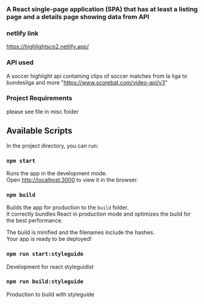 ### A React single-page application (SPA) that has at least a listing page and a details page showing data from API

### netlify link
https://highlightscp2.netlify.app/

### API used
A soccer highlight api containing clips of soccer matches from la liga to bundesliga and more
"https://www.scorebat.com/video-api/v3"

### Project Requirements
 please see file in misc folder

## Available Scripts

In the project directory, you can run:

### `npm start`

Runs the app in the development mode.\
Open [http://localhost:3000](http://localhost:3000) to view it in the browser.




### `npm build`

Builds the app for production to the `build` folder.\
It correctly bundles React in production mode and optimizes the build for the best performance.

The build is minified and the filenames include the hashes.\
Your app is ready to be deployed!

### `npm run start:styleguide`

Development for react styleguidist 

### `npm run build:styleguide`
Production to build with styleguide

